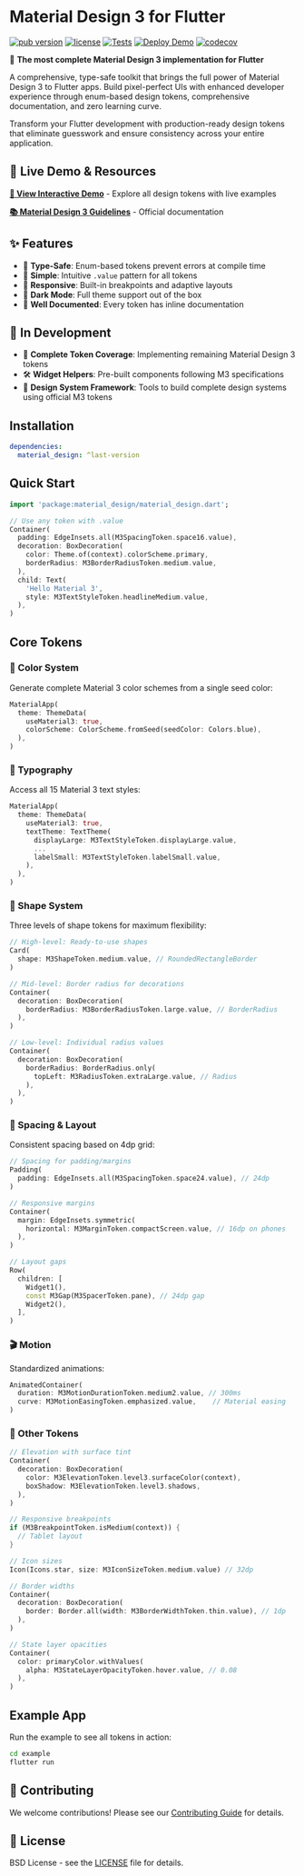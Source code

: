 # Material Design 3 for Flutter

[![pub version](https://img.shields.io/pub/v/material_design.svg)](https://pub.dev/packages/material_design)
[![license](https://img.shields.io/badge/license-BSD-blue.svg)](/LICENSE)
[![Tests](https://github.com/fluttely/material_design/actions/workflows/test.yml/badge.svg)](https://github.com/fluttely/material_design/actions/workflows/test.yml)
[![Deploy Demo](https://github.com/fluttely/material_design/actions/workflows/deploy-demo.yml/badge.svg)](https://github.com/fluttely/material_design/actions/workflows/deploy-demo.yml)
[![codecov](https://codecov.io/gh/fluttely/material_design/branch/master/graph/badge.svg)](https://codecov.io/gh/fluttely/material_design)

🎨 **The most complete Material Design 3 implementation for Flutter**

A comprehensive, type-safe toolkit that brings the full power of Material Design 3 to Flutter apps. Build pixel-perfect UIs with enhanced developer experience through enum-based design tokens, comprehensive documentation, and zero learning curve.

Transform your Flutter development with production-ready design tokens that eliminate guesswork and ensure consistency across your entire application.

## 🚀 Live Demo & Resources

**[🌟 View Interactive Demo](https://fluttely.github.io/material_design/)** - Explore all design tokens with live examples

**[📚 Material Design 3 Guidelines](https://m3.material.io/)** - Official documentation

## ✨ Features

- 🔐 **Type-Safe**: Enum-based tokens prevent errors at compile time
- 🚀 **Simple**: Intuitive `.value` pattern for all tokens
- 📱 **Responsive**: Built-in breakpoints and adaptive layouts
- 🌙 **Dark Mode**: Full theme support out of the box
- 📖 **Well Documented**: Every token has inline documentation

## 🚧 In Development

- 🎨 **Complete Token Coverage**: Implementing remaining Material Design 3 tokens
- 🛠️ **Widget Helpers**: Pre-built components following M3 specifications
- 📐 **Design System Framework**: Tools to build complete design systems using official M3 tokens

## Installation

```yaml
dependencies:
  material_design: ^last-version
```

## Quick Start

```dart
import 'package:material_design/material_design.dart';

// Use any token with .value
Container(
  padding: EdgeInsets.all(M3SpacingToken.space16.value),
  decoration: BoxDecoration(
    color: Theme.of(context).colorScheme.primary,
    borderRadius: M3BorderRadiusToken.medium.value,
  ),
  child: Text(
    'Hello Material 3',
    style: M3TextStyleToken.headlineMedium.value,
  ),
)
```

## Core Tokens

### 🎨 Color System

Generate complete Material 3 color schemes from a single seed color:

```dart
MaterialApp(
  theme: ThemeData(
    useMaterial3: true,
    colorScheme: ColorScheme.fromSeed(seedColor: Colors.blue),
  ),
)
```

### 📝 Typography

Access all 15 Material 3 text styles:

```dart
MaterialApp(
  theme: ThemeData(
    useMaterial3: true,
    textTheme: TextTheme(
      displayLarge: M3TextStyleToken.displayLarge.value,
      ...
      labelSmall: M3TextStyleToken.labelSmall.value,
    ),
  ),
)
```

### 🔲 Shape System

Three levels of shape tokens for maximum flexibility:

```dart
// High-level: Ready-to-use shapes
Card(
  shape: M3ShapeToken.medium.value, // RoundedRectangleBorder
)

// Mid-level: Border radius for decorations
Container(
  decoration: BoxDecoration(
    borderRadius: M3BorderRadiusToken.large.value, // BorderRadius
  ),
)

// Low-level: Individual radius values
Container(
  decoration: BoxDecoration(
    borderRadius: BorderRadius.only(
      topLeft: M3RadiusToken.extraLarge.value, // Radius
    ),
  ),
)
```

### 📐 Spacing & Layout

Consistent spacing based on 4dp grid:

```dart
// Spacing for padding/margins
Padding(
  padding: EdgeInsets.all(M3SpacingToken.space24.value), // 24dp
)

// Responsive margins
Container(
  margin: EdgeInsets.symmetric(
    horizontal: M3MarginToken.compactScreen.value, // 16dp on phones
  ),
)

// Layout gaps
Row(
  children: [
    Widget1(),
    const M3Gap(M3SpacerToken.pane), // 24dp gap
    Widget2(),
  ],
)
```

### 🎬 Motion

Standardized animations:

```dart
AnimatedContainer(
  duration: M3MotionDurationToken.medium2.value, // 300ms
  curve: M3MotionEasingToken.emphasized.value,    // Material easing
)
```

### 📏 Other Tokens

```dart
// Elevation with surface tint
Container(
  decoration: BoxDecoration(
    color: M3ElevationToken.level3.surfaceColor(context),
    boxShadow: M3ElevationToken.level3.shadows,
  ),
)

// Responsive breakpoints
if (M3BreakpointToken.isMedium(context)) {
  // Tablet layout
}

// Icon sizes
Icon(Icons.star, size: M3IconSizeToken.medium.value) // 32dp

// Border widths
Container(
  decoration: BoxDecoration(
    border: Border.all(width: M3BorderWidthToken.thin.value), // 1dp
  ),
)

// State layer opacities
Container(
  color: primaryColor.withValues(
    alpha: M3StateLayerOpacityToken.hover.value, // 0.08
  ),
)
```

## Example App

Run the example to see all tokens in action:

```bash
cd example
flutter run
```

## 🤝 Contributing

We welcome contributions! Please see our [Contributing Guide](CONTRIBUTING.md) for details.

## 📄 License

BSD License - see the [LICENSE](/LICENSE) file for details.
